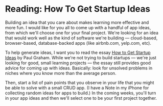 # Reading: How To Get Startup Ideas

Building an idea that you care about makes learning more effective and more fun. I would like for you all to come up with a handful of app ideas, from which we'll choose one for your final project. We're looking for an idea that would work well as the kind of software we're building — cloud-based, browser-based, database-backed apps (like airbnb.com, yelp.com, etc).

To help generate ideas, I want you to read the essay [How to Get Startup Ideas](http://paulgraham.com/startupideas) by Paul Graham. While we're not trying to build startups — we're just looking for good, small learning projects — the essay still provides good advice for coming up with ideas. Basically: look for unsolved problems in niches where you know more than the average person. 

Then, start a list of pain points that you observe in your life that you might be able to solve with a small CRUD app. (I have a Note in my iPhone for collecting random ideas for apps to build.) In the coming weeks, you'll turn in your app ideas and then we'll select one to be your first project together.